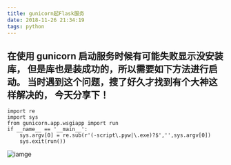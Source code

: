 ```yaml
---
title: gunicorn起Flask服务
date: 2018-11-26 21:34:19
tags: python
---
```


在使用 gunicorn 启动服务时候有可能失败显示没安装库，
但是库也是装成功的，所以需要如下方法进行启动。
当时遇到这个问题，搜了好久才找到有个大神这样解决的，
今天分享下！
---
    import re
    import sys
    from gunicorn.app.wsgiapp import run
    if __name__ == '__main__':
        sys.argv[0] = re.sub(r'(-script\.pyw|\.exe)?$','',sys.argv[0])
        sys.exit(run())

![iamge](https://images.pexels.com/photos/1181671/pexels-photo-1181671.jpeg)